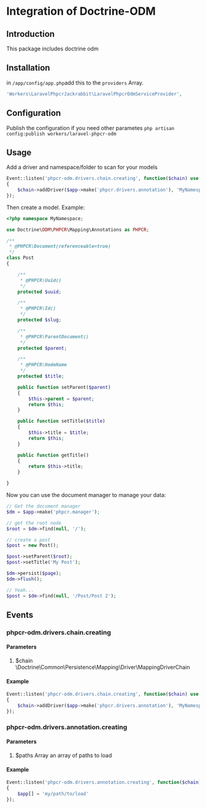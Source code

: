 # Integration of Doctrine-ODM

## Introduction

This package includes doctrine odm

## Installation

in ```/app/config/app.php```add this to the ```providers``` Array.
```php
'Workers\LaravelPhpcrJackrabbit\LaravelPhpcrOdmServiceProvider',
```

## Configuration

Publish the configuration if you need other parametes
```php artisan config:publish workers/laravel-phpcr-odm```

## Usage

Add a driver and namespace/folder to scan for your models

```php
Event::listen('phpcr-odm.drivers.chain.creating', function($chain) use($app)
{
	$chain->addDriver($app->make('phpcr.drivers.annotation'), 'MyNamespaceToUse');
});
```

Then create a model. Example:

```php
<?php namespace MyNamespace;

use Doctrine\ODM\PHPCR\Mapping\Annotations as PHPCR;

/**
 * @PHPCR\Document(referenceable=true)
 */
class Post
{

	/**
	 * @PHPCR\Uuid()
	 */
	protected $uuid;

	/**
	 * @PHPCR\Id()
	 */
	protected $slug;

	/**
	 * @PHPCR\ParentDocument()
	 */
	protected $parent;

	/**
	 * @PHPCR\NodeName
	 */
	protected $title;

	public function setParent($parent)
	{
		$this->parent = $parent;
		return $this;
	}

	public function setTitle($title)
	{
		$this->title = $title;
		return $this;
	}

	public function getTitle()
	{
		return $this->title;
	}

}
```

Now you can use the document manager to manage your data:

```php
// Get the document manager
$dm = $app->make('phpcr.manager');

// get the root node
$root = $dm->find(null, '/');

// create a post
$post = new Post();

$post->setParent($root);
$post->setTitle('My Post');

$dm->persist($page);
$dm->flush();

// Yeah...
$post = $dm->find(null, '/Post/Post 2');

```

## Events

### phpcr-odm.drivers.chain.creating

#### Parameters

1. $chain \Doctrine\Common\Persistence\Mapping\Driver\MappingDriverChain

#### Example

```php
Event::listen('phpcr-odm.drivers.chain.creating', function($chain) use($app)
{
	$chain->addDriver($app->make('phpcr.drivers.annotation'), 'MyNamespaceToUse');
});
```

### phpcr-odm.drivers.annotation.creating

#### Parameters

1. $paths Array an array of paths to load

#### Example

```php
Event::listen('phpcr-odm.drivers.annotation.creating', function($chain) use($app)
{
	$app[] = 'my/path/to/load'
});
```